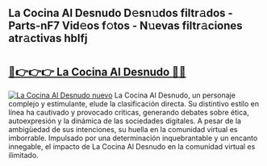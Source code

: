 ## La Cocina Al Desnudo D𝚎sn𝚞dos filtr𝚊dos - Parts-nF7 Vid𝚎os f𝚘tos - N𝚞evas filtr𝚊ciones atr𝚊ctivas hbIfj

# <h2><a href="http://mbcr41n.tromn.icu/?c=La+Cocina+Al+Desnudo">🔗👉👉👉 La Cocina Al Desnudo 🔗🔗</a></h2>

[![La Cocina Al Desnudo nuevo](https://i.imgur.com/pEAQMta.gif)](http://mbcr41n.tromn.icu/?c=La+Cocina+Al+Desnudo)
La Cocina Al Desnudo, un personaje complejo y estimulante, elude la clasificación directa. Su distintivo estilo en línea ha cautivado y provocado críticas, generando debates sobre ética, autoexpresión y la dinámica de las sociedades digitales. A pesar de la ambigüedad de sus intenciones, su huella en la comunidad virtual es imborrable. Impulsado por una determinación inquebrantable y un encanto innegable, el impacto de La Cocina Al Desnudo en la comunidad virtual es ilimitado.

